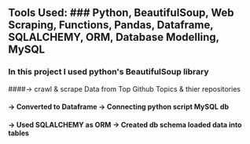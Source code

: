 ## Tools Used: ### Python, BeautifulSoup, Web Scraping, Functions, Pandas, Dataframe, SQLALCHEMY, ORM, Database Modelling, MySQL

### In this project I used python's BeautifulSoup library  
####-> crawl & scrape Data from Top Github Topics & thier repositories 

#### -> Converted to Dataframe             -> Connecting python script MySQL db 

#### -> Used SQLALCHEMY as ORM             -> Created db schema loaded data into tables


